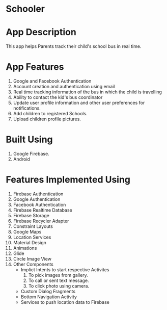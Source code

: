 # Schooler

App Description
======
This app helps Parents track their child's school bus in real time.

App Features
======
1. Google and Facebook Authentication
2. Account creation and authentication using email
3. Real time tracking information of the bus in which the child is travelling
4. Ability to contact the kid's bus coordinator
5. Update user profile information and other user preferences for notifications.
6. Add children to registered Schools.
7. Upload children profile pictures.

Built Using
======
1. Google Firebase.
2. Android

Features Implemented Using
======
1. Firebase Authentication
2. Google Authentication
3. Facebook Authentication
4. Firebase Realtime Database
5. Firebase Storage
6. Firebase Recycler Adapter
7. Constraint Layouts
8. Google Maps
9. Location Services
10. Material Design
11. Animations
12. Glide
13. Circle Image View
14. Other Components
      * Implict Intents to start respective Activites
        1. To pick images from gallery.
        2. To call or sent text message.
        3. To click photo using camera.
      * Custom Dialog Fragments
      * Bottom Navigation Activity
      * Services to push location data to Firebase
